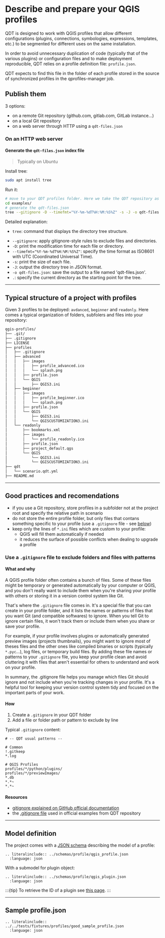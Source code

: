 # Describe and prepare your QGIS profiles

QDT is designed to work with QGIS profiles that allow different configurations (plugins, connections, symbologies, expressions, templates, etc.) to be segmented for different uses on the same installation.

In order to avoid unnecessary duplication of code (typically that of the various plugins) or configuration files and to make deployment reproducible, QDT relies on a profile definition file: `profile.json`.

QDT expects to find this file in the folder of each profile stored in the source of synchronized profiles in the qprofiles-manager job.

## Publish them

3 options:

- on a remote Git repository (github.com, gitlab.com, GitLab instance...)
- on a local Git repository
- on a web server through HTTP using a `qdt-files.json`

### On an HTTP web server

#### Generate the `qdt-files.json` index file

> Typically on Ubuntu

Install tree:

```sh
sudo apt install tree
```

Run it:

```sh
# move to your QDT profiles folder. Here we take the QDT repository as example:
cd examples/
# generate the qdt-files.json
tree --gitignore -D --timefmt="%Y-%m-%dT%H:%M:%S%Z" -s -J -o qdt-files.json .
```

Detailed explanation:

- `tree`: command that displays the directory tree structure.
<!-- - `-f`: display the full path for each file and directory. -->
- `--gitignore`: apply gitignore-style rules to exclude files and directories.
- `-D`: print the modification time for each file or directory.
- `--timefmt="%Y-%m-%dT%H:%M:%S%Z"`: specify the time format as ISO8601 with UTC (Coordinated Universal Time).
- `-s`: print the size of each file.
- `-J`: output the directory tree in JSON format.
- `-o qdt-files.json`: save the output to a file named 'qdt-files.json'.
- `.`: specify the current directory as the starting point for the tree.

----

## Typical structure of a project with profiles

Given 3 profiles to be deployed: `avdanced`, `beginner` and `readonly`. Here comes a typical organization of folders, subfolers and files into your repository:

```sh
qgis-profiles/
├── .git/
├── .gitignore
├── LICENSE
├── profiles
│   ├── .gitignore
│   ├── advanced
│   │   ├── images
│   │   │   ├── profile_advanced.ico
│   │   │   └── splash.png
│   │   ├── profile.json
│   │   └── QGIS
│   │       ├── QGIS3.ini
│   ├── beginner
│   │   ├── images
│   │   │   ├── profile_beginner.ico
│   │   │   └── splash.png
│   │   ├── profile.json
│   │   └── QGIS
│   │       ├── QGIS3.ini
│   │       └── QGISCUSTOMIZATION3.ini
│   └── readonly
│       ├── bookmarks.xml
│       ├── images
│       │   └── profile_readonly.ico
│       ├── profile.json
│       ├── project_default.qgs
│       └── QGIS
│           └── QGIS3.ini
│           └── QGISCUSTOMIZATION3.ini
├── qdt
│   └── scenario.qdt.yml
├── README.md
```

----

## Good practices and recomendations

- if you use a Git repository, store profiles in a subfolder not at the project root and specify the relative path in scenario
- do not store the entire profile folder, but only files that contans something specific to your profile (use a `.gitignore` file - see [below](#use-a-gitignore-file-to-exclude-folders-and-files-with-patterns))
- keep only the lines of `*.ini` files which are custom to your profile:
  - QGIS will fill them automatically if needed
  - it reduces the surface of possible conflicts when dealing to upgrade a profile

### Use a `.gitignore` file to exclude folders and files with patterns

#### What and why

A QGIS profile folder often contains a bunch of files. Some of these files might be temporary or generated automatically by your computer or QGIS, and you don't really want to include them when you're sharing your profile with others or storing it in a version control system like Git.

That's where the `.gitignore` file comes in. It's a special file that you can create in your profile folder, and it lists the names or patterns of files that you want Git (and compatible softwares) to ignore. When you tell Git to ignore certain files, it won't track them or include them when you share or save your profile.

For example, if your profile involves plugins or automatically generated preview images (projects thumbnails), you might want to ignore most of theses files and the other ones like compiled binaries or scripts (typically `*.pyc`...), log files, or temporary build files. By adding these file names or patterns to your `.gitignore` file, you keep your profile clean and avoid cluttering it with files that aren't essential for others to understand and work on your profile.

In summary, the .gitignore file helps you manage which files Git should ignore and not include when you're tracking changes in your profile. It's a helpful tool for keeping your version control system tidy and focused on the important parts of your work.

#### How

1. Create a `.gitignore` in your QDT folder
1. Add a file or folder path or pattern to exclude by line

Typical `.gitignore` content:

```gitignore
# -- QDT usual patterns --

# Common
!.gitkeep
*.log

# QGIS Profiles
profiles/*/python/plugins/
profiles/*/previewImages/
*.db
*.*~
*.*~
```

#### Resources

- [gitignore explained on GitHub official documentation](https://docs.github.com/get-started/getting-started-with-git/ignoring-files)
- the [.gitignore file](https://github.com/Guts/qgis-deployment-cli/blob/main/examples/.gitignore) used in official examples from QDT repository

----

## Model definition

The project comes with a [JSON schema]("https://raw.githubusercontent.com/Guts/qgis-deployment-cli/main/docs/schemas/profile/qgis_profile.json",) describing the model of a profile:

```{eval-rst}
.. literalinclude:: ../schemas/profile/qgis_profile.json
  :language: json
```

With a submodel for plugin object:

```{eval-rst}
.. literalinclude:: ../schemas/profile/qgis_plugin.json
  :language: json
```

:::{tip}
To retrieve the ID of a plugin see [this page](../misc/tip_get_plugin_id.md).
:::

----

## Sample profile.json

```{eval-rst}
.. literalinclude:: ../../tests/fixtures/profiles/good_sample_profile.json
  :language: json
```
